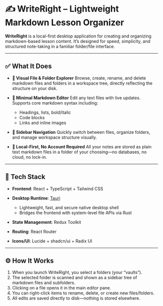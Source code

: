 # ✍️ WriteRight – Lightweight Markdown Lesson Organizer

**WriteRight** is a local-first desktop application for creating and organizing markdown-based lesson content. It’s designed for speed, simplicity, and structured note-taking in a familiar folder/file interface.

---

## ✅ What It Does

- **📁 Visual File & Folder Explorer**
  Browse, create, rename, and delete markdown files and folders in a workspace tree, directly reflecting the structure on your disk.

- **📝 Minimal Markdown Editor**
  Edit any text files with live updates. Supports core markdown syntax including:

  - Headings, lists, bold/italic
  - Code blocks
  - Links and inline images

- **🧭 Sidebar Navigation**
  Quickly switch between files, organize folders, and manage workspace structure visually.

- **🌙 Local-First, No Account Required**
  All your notes are stored as plain text markdown files in a folder of your choosing—no databases, no cloud, no lock-in.

---

## 🧰 Tech Stack

- **Frontend**: React + TypeScript + Tailwind CSS

- **Desktop Runtime**: [Tauri](https://tauri.app)

  - Lightweight, fast, and secure native desktop shell
  - Bridges the frontend with system-level file APIs via Rust

- **State Management**: Redux Toolkit

- **Routing**: React Router

- **Icons/UI**: Lucide + shadcn/ui + Radix UI

---

## ⚙️ How It Works

1. When you launch WriteRight, you select a folders (your “vaults”).
2. The selected folder is scanned and shown as a sidebar tree of markdown files and subfolders.
3. Clicking on a file opens it in the main editor pane.
4. You can right-click items to rename, delete, or create new files/folders.
5. All edits are saved directly to disk—nothing is stored elsewhere.
